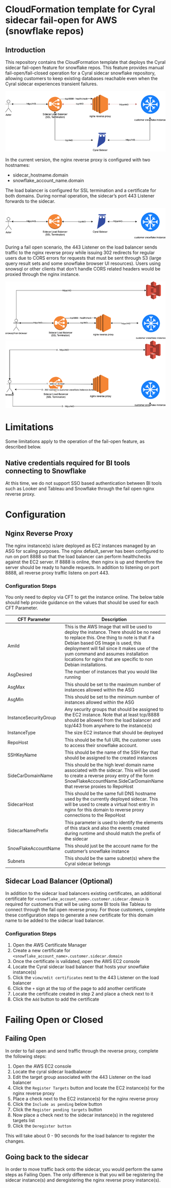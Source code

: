 # CloudFormation template for Cyral sidecar fail-open for AWS (snowflake repos)

## Introduction

This repository contains the CloudFormation template that deploys the Cyral sidecar fail-open feature for snowflake repos.
This feature provides manual fail-open/fail-closed operation for a Cyral sidecar snowflake repository,
allowing customers to keep existing databases reachable even when the Cyral sidecar experiences transient
failures.

![Cyral Sidecar Fail Open - Overview](../img/snowflake_fail_open_traffic.png)

In the current version, the nginx reverse proxy is configured with two hostnames:

 - sidecar_hostname.domain
 - snowflake_account_name.domain

The load balancer is configured for SSL termination and a certificate for both domains. During normal operation, the
sidecar’s port 443 Listener forwards to the sidecar.

![Cyral Sidecar Fail Open - Normal Operation](../img/snowflake_fail_open_normal_operation.png)

During a fail open scenario, the 443 Listener on the load balancer sends traffic to the nginx reverse proxy while issuing
302 redirects for regular users due to CORS errors for requests that must be sent through S3 (large query result sets and
some snowflake browser UI resources). Users using snowsql or other clients that don’t handle CORS related headers would
be proxied through the nginx instance.

![Cyral Sidecar Fail Open - Failure non-browser](../img/snowflake_fail_open_nonbrowser-flows.png)
![Cyral Sidecar Fail Open - Failure browser](../img/snowflake_fail_open_browser-flows.png)

# Limitations

Some limitations apply to the operation of the fail-open feature, as described below.

## Native credentials required for BI tools connecting to Snowflake
At this time, we do not support SSO based authentication between BI tools such as Looker and Tableau and Snowflake through
the fail open nginx reverse proxy.


# Configuration

## Nginx Reverse Proxy
The nginx instance(s) is/are deployed as EC2 instances managed by an ASG for scaling purposes. The nginx default_server
has been configured to run on port 8888 so that the load balancer can perform healthchecks against the EC2 server. If
8888 is online, then nginx is up and therefore the server should be ready to handle requests. In addition to listening on
port 8888, all reverse proxy traffic listens on port 443.

### Configuration Steps
You only need to deploy via CFT to get the instance online. The below table should help provide guidance on the values that
should be used for each CFT Parameter.

| CFT Parameter         | Description                                                                                                                                                                                                                                                                                                                        | Example                                                       |
|-----------------------|------------------------------------------------------------------------------------------------------------------------------------------------------------------------------------------------------------------------------------------------------------------------------------------------------------------------------------|---------------------------------------------------------------|
| AmiId                 | This is the AWS Image that will be used to deploy the instance. There should be no need to replace this. One thing to note is that if a Debian based OS Image is used, this deployment will fail since it makes use of the yum command and assumes installation locations for nginx that are specific to non Debian installations. | /aws/service/ami-amazon-linux-latest/amzn2-ami-hvm-x86_64-gp2 |
| AsgDesired            | The number of instances that you would like running                                                                                                                                                                                                                                                                                | 1                                                             |
| AsgMax                | This should be set to the maximum number of instances allowed within the ASG                                                                                                                                                                                                                                                       | 2                                                             |
| AsgMin                | This should be set to the minimum number of instances allowed within the ASG                                                                                                                                                                                                                                                       | 1                                                             |
| InstanceSecurityGroup | Any security groups that should be assigned to the EC2 instance. Note that at least tcp/8888 should be allowed from the load balancer and tcp/443 from anywhere to the instance(s)                                                                                                                                                 | Allow-HTTP-HTTPS                                              |
| InstanceType          | The size EC2 instance that should be deployed                                                                                                                                                                                                                                                                                      | t2.medium                                                     |
| RepoHost              | This should be the full URL the customer uses to access their snowflake account.                                                                                                                                                                                                                                                   | xx#####.snowflakecomputing.com                                |
| SSHKeyName            | This should be the name of the SSH Key that should be assigned to the created instances                                                                                                                                                                                                                                            | AWS_SSH_Key                                                   |
| SideCarDomainName     | This should be the high level domain name associated with the sidecar. This will be used to create a reverse proxy entry of the form SnowFlakeAccountName.SideCarDomainName that reverse proxies to RepoHost                                                                                                                       | aws.mydomain.us                                               |
| SidecarHost           | This should be the same full DNS hostname used by the currently deployed sidecar. This will be used to create a virtual host entry in nginx for this domain to reverse proxy connections to the RepoHost                                                                                                                           | sidecar.aws.mydomain.us                                       |
| SidecarNamePrefix     | This parameter is used to identify the elements of this stack and also the events created during runtime and should match the prefix of the sidecar                                                                                                                                                                                | cyral-xyz123                                                  |
| SnowFlakeAccountName  | This should just be the account name for the customer’s snowflake instance                                                                                                                                                                                                                                                         | xx#####                                                       |
| Subnets               | This should be the same subnet(s) where the Cyral sidecar belongs                                                                                                                                                                                                                                                                  | subnet-000XXX                                                 |

## Sidecar Load Balancer (Optional)
In addition to the sidecar load balancers existing certificates, an additional certificate for
`<snowflake_account_name>.customer.sidecar.domain` is required for customers that will be using some BI tools like Tableau
to connect through the fail open reverse proxy. For those customers, complete these configuration steps to generate a new
certificate for this domain name to be added to the sidecar load balancer.

### Configuration Steps

1. Open the AWS Certificate Manager
2. Create a new certificate for `<snowflake_account_name>.customer.sidecar.domain`
3. Once the certificate is validated, open the AWS EC2 console
4. Locate the Cyral sidecar load balancer that hosts your snowflake instance(s)
5. Click the `view/edit certificates` next to the 443 Listener on the load balancer
6. Click the `+` sign at the top of the page to add another certificate
7. Locate the certificate created in step 2 and place a check next to it
8. Click the `Add` button to add the certificate 

# Failing Open or Closed

## Failing Open

In order to fail open and send traffic through the reverse proxy, complete the following steps:

1. Open the AWS EC2 console
2. Locate the cyral sidecar loadbalancer
3. Edit the target group associated with the 443 Listener on the load balancer
4. Click the `Register Targets` button and locate the EC2 instance(s) for the nginx reverse proxy
5. Place a check next to the EC2 instance(s) for the nginx reverse proxy
6. Click the `Include as pending` below button
7. Click the `Register pending targets` button
8. Now place a check next to the sidecar instance(s) in the registered targets list
9. Click the `Deregister button`

This will take about 0 - 90 seconds for the load balancer to register the changes.

## Going back to the sidecar

In order to move traffic back onto the sidecar, you would perform the same steps as Failing Open.
The only difference is that you will be registering the sidecar instance(s) and deregistering the nginx
reverse proxy instance(s).
